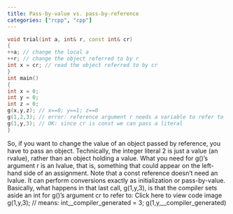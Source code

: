 ```yaml
---
title: Pass-by-value vs. pass-by-reference
categories: ["rcpp", "cpp"]
---
```


``` c++
void trial(int a, int& r, const int& cr)
{
++a; // change the local a
++r; // change the object referred to by r
int x = cr; // read the object referred to by cr
}
int main()
{
int x = 0;
int y = 0;
int z = 0;
g(x,y,z); // x==0; y==1; z==0
g(1,2,3); // error: reference argument r needs a variable to refer to
g(1,y,3); // OK: since cr is const we can pass a literal
}
```

So, if you want to change the value of an object passed by reference, you have to pass an object. Technically, the integer literal
2 is just a value (an rvalue), rather than an object holding a value. What you need for g()’s argument r is an lvalue, that is,
something that could appear on the left-hand side of an assignment.
Note that a const reference doesn’t need an lvalue. It can perform conversions exactly as initialization or pass-by-value.
Basically, what happens in that last call, g(1,y,3), is that the compiler sets aside an int for g()’s argument cr to refer to:
Click here to view code image
g(1,y,3); // means: int__compiler_generated = 3; g(1,y,__compiler_generated)

